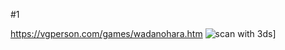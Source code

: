 #1

https://vgperson.com/games/wadanohara.htm
![scan with 3ds]([https://github.com/Enderguy290/3dsrpgmgames/blob/main/Wadanohara%20and%20the%20Great%20Blue%20Sea/testedwada3ds.png)]
